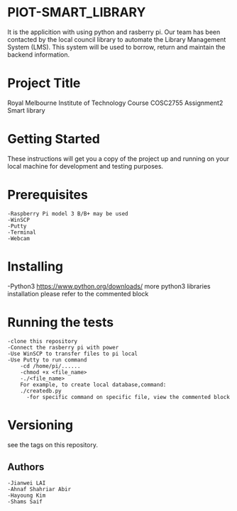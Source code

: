 # PIOT-SMART_LIBRARY

It is the applicition with using python and rasberry pi.
Our team has been contacted by the local council library to automate the Library Management 
System (LMS). This system will be used to borrow, return and maintain the backend information.

# Project Title
Royal Melbourne Institute of Technology Course COSC2755 Assignment2 Smart library 

# Getting Started
These instructions will get you a copy of the project up and running on your local machine for development and testing purposes.

# Prerequisites
```*Python 3.5 or > 3.5
-Raspberry Pi model 3 B/B+ may be used
-WinSCP
-Putty
-Terminal
-Webcam
```
# Installing
-Python3 https://www.python.org/downloads/
	more python3 libraries installation please refer to the commented block

# Running the tests
```
-clone this repository
-Connect the rasberry pi with power
-Use WinSCP to transfer files to pi local 
-Use Putty to run command
	-cd /home/pi/......
	-chmod +x <file_name>
	-./<file_name>
	For example, to create local database,command:
	./createdb.py
      -for specific command on specific file, view the commented block
```
# Versioning
see the tags on this repository.

## Authors
```
-Jianwei LAI 
-Ahnaf Shahriar Abir 
-Hayoung Kim
-Shams Saif
```
